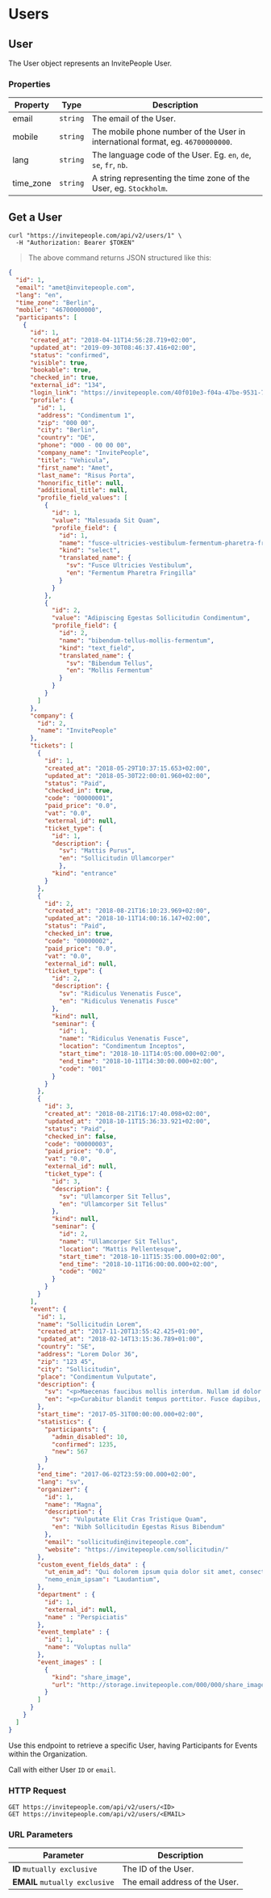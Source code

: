# Users

## User

The User object represents an InvitePeople User.

### Properties

| Property  | Type     | Description                                                                     |
|-----------|----------|---------------------------------------------------------------------------------|
| email     | `string` | The email of the User.                                                          |
| mobile    | `string` | The mobile phone number of the User in international format, eg. `46700000000`. |
| lang      | `string` | The language code of the User. Eg. `en`, `de`, `se`, `fr`, `nb`.                |
| time_zone | `string` | A string representing the time zone of the User, eg. `Stockholm`.               |

## Get a User

```shell
curl "https://invitepeople.com/api/v2/users/1" \
  -H "Authorization: Bearer $TOKEN"
```

> The above command returns JSON structured like this:

```json
{
  "id": 1,
  "email": "amet@invitepeople.com",
  "lang": "en",
  "time_zone": "Berlin",
  "mobile": "46700000000",
  "participants": [
    {
      "id": 1,
      "created_at": "2018-04-11T14:56:28.719+02:00",
      "updated_at": "2019-09-30T08:46:37.416+02:00",
      "status": "confirmed",
      "visible": true,
      "bookable": true,
      "checked_in": true,
      "external_id": "134",
      "login_link": "https://invitepeople.com/40f010e3-f04a-47be-9531-7857892f557a/login/c599085e-fd53-4a7a-9354-893502bc5f22",
      "profile": {
        "id": 1,
        "address": "Condimentum 1",
        "zip": "000 00",
        "city": "Berlin",
        "country": "DE",
        "phone": "000 - 00 00 00",
        "company_name": "InvitePeople",
        "title": "Vehicula",
        "first_name": "Amet",
        "last_name": "Risus Porta",
        "honorific_title": null,
        "additional_title": null,
        "profile_field_values": [
          {
            "id": 1,
            "value": "Malesuada Sit Quam",
            "profile_field": {
              "id": 1,
              "name": "fusce-ultricies-vestibulum-fermentum-pharetra-fringilla",
              "kind": "select",
              "translated_name": {
                "sv": "Fusce Ultricies Vestibulum",
                "en": "Fermentum Pharetra Fringilla"
              }
            }
          },
          {
            "id": 2,
            "value": "Adipiscing Egestas Sollicitudin Condimentum",
            "profile_field": {
              "id": 2,
              "name": "bibendum-tellus-mollis-fermentum",
              "kind": "text_field",
              "translated_name": {
                "sv": "Bibendum Tellus",
                "en": "Mollis Fermentum"
              }
            }
          }
        ]
      },
      "company": {
        "id": 2,
        "name": "InvitePeople"
      },
      "tickets": [
        {
          "id": 1,
          "created_at": "2018-05-29T10:37:15.653+02:00",
          "updated_at": "2018-05-30T22:00:01.960+02:00",
          "status": "Paid",
          "checked_in": true,
          "code": "00000001",
          "paid_price": "0.0",
          "vat": "0.0",
          "external_id": null,
          "ticket_type": {
            "id": 1,
            "description": {
              "sv": "Mattis Purus",
              "en": "Sollicitudin Ullamcorper"
              },
            "kind": "entrance"
          }
        },
        {
          "id": 2,
          "created_at": "2018-08-21T16:10:23.969+02:00",
          "updated_at": "2018-10-11T14:00:16.147+02:00",
          "status": "Paid",
          "checked_in": true,
          "code": "00000002",
          "paid_price": "0.0",
          "vat": "0.0",
          "external_id": null,
          "ticket_type": {
            "id": 2,
            "description": {
              "sv": "Ridiculus Venenatis Fusce",
              "en": "Ridiculus Venenatis Fusce"
            },
            "kind": null,
            "seminar": {
              "id": 1,
              "name": "Ridiculus Venenatis Fusce",
              "location": "Condimentum Inceptos",
              "start_time": "2018-10-11T14:05:00.000+02:00",
              "end_time": "2018-10-11T14:30:00.000+02:00",
              "code": "001"
            }
          }
        },
        {
          "id": 3,
          "created_at": "2018-08-21T16:17:40.098+02:00",
          "updated_at": "2018-10-11T15:36:33.921+02:00",
          "status": "Paid",
          "checked_in": false,
          "code": "00000003",
          "paid_price": "0.0",
          "vat": "0.0",
          "external_id": null,
          "ticket_type": {
            "id": 3,
            "description": {
              "sv": "Ullamcorper Sit Tellus",
              "en": "Ullamcorper Sit Tellus"
            },
            "kind": null,
            "seminar": {
              "id": 2,
              "name": "Ullamcorper Sit Tellus",
              "location": "Mattis Pellentesque",
              "start_time": "2018-10-11T15:35:00.000+02:00",
              "end_time": "2018-10-11T16:00:00.000+02:00",
              "code": "002"
            }
          }
        }
      ],
      "event": {
        "id": 1,
        "name": "Sollicitudin Lorem",
        "created_at": "2017-11-20T13:55:42.425+01:00",
        "updated_at": "2018-02-14T13:15:36.789+01:00",
        "country": "SE",
        "address": "Lorem Dolor 36",
        "zip": "123 45",
        "city": "Sollicitudin",
        "place": "Condimentum Vulputate",
        "description": {
          "sv": "<p>Maecenas faucibus mollis interdum. Nullam id dolor id nibh ultricies vehicula ut id elit.</p>",
          "en": "<p>Curabitur blandit tempus porttitor. Fusce dapibus, tellus ac cursus commodo, tortor mauris condimentum nibh.</p>"
        },
        "start_time": "2017-05-31T00:00:00.000+02:00",
        "statistics": {
          "participants": {
            "admin_disabled": 10,
            "confirmed": 1235,
            "new": 567
          }
        },
        "end_time": "2017-06-02T23:59:00.000+02:00",
        "lang": "sv",
        "organizer": {
          "id": 1,
          "name": "Magna",
          "description": {
            "sv": "Vulputate Elit Cras Tristique Quam",
            "en": "Nibh Sollicitudin Egestas Risus Bibendum"
          },
          "email": "sollicitudin@invitepeople.com",
          "website": "https://invitepeople.com/sollicitudin/"
        },
        "custom_event_fields_data" : {
          "ut_enim_ad": "Qui dolorem ipsum quia dolor sit amet, consectetur, adipisci velit, sed quia non."
          "nemo_enim_ipsam": "Laudantium",
        },
        "department" : {
          "id": 1,
          "external_id": null,
          "name" : "Perspiciatis"
        },
        "event_template" : {
          "id": 1,
          "name": "Voluptas nulla"
        },
        "event_images" : [
          {
            "kind": "share_image",
            "url": "http://storage.invitepeople.com/000/000/share_image.png"
          }
        ]
      }
    }
  ]
}
```

Use this endpoint to retrieve a specific User, having Participants for Events within the Organization. 

Call with either User `ID` or `email`.

### HTTP Request

`GET https://invitepeople.com/api/v2/users/<ID>`<br />
`GET https://invitepeople.com/api/v2/users/<EMAIL>`

### URL Parameters

| Parameter         | Description                                           |
|-------------------|-------------------------------------------------------|
| **ID**&nbsp;`mutually exclusive`    | The ID of the User.            |
| **EMAIL**&nbsp;`mutually exclusive` | The email address of the User. |
